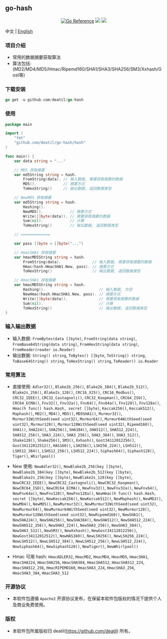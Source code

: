 ## go-hash

<p align="center">
<a href="https://pkg.go.dev/github.com/deatil/go-hash" ><img src="https://pkg.go.dev/badge/deatil/go-hash.svg" alt="Go Reference"></a>
<a href="https://codecov.io/gh/deatil/go-hash" ><img src="https://codecov.io/gh/deatil/go-hash/graph/badge.svg?token=SS2Z1IY0XL"/></a>
<img src="https://goreportcard.com/badge/github.com/deatil/go-hash" />
</p>

中文 | [English](README.md)

### 项目介绍

*  常用的数据摘要获取算法
*  算法包括: (MD2/MD4/MD5/Hmac/Ripemd160/SHA1/SHA3/SHA256/SM3/Xxhash/Gost等)


### 下载安装

~~~go
go get -u github.com/deatil/go-hash
~~~


### 使用

~~~go
package main

import (
    "fmt"
    "github.com/deatil/go-hash/hash"
)

func main() {
    var data string = "..."

    // MD5 获取摘要
    var md5String string = hash.
        FromString(data). // 输入数据, 需要获取摘要的数据
        MD5().            // 摘要方式
        ToHexString()     // 输出数据, 返回数据类型

    // NewMD5 获取摘要
    var md5String string = hash.
        Hashing().
        NewMD5().            // 摘要方式
        Write([]byte(data)). // 需要获取摘要的数据
        Sum(nil).            // 计算
        ToHexString()        // 输出数据, 返回数据类型

    // =============

    var pass []byte = []byte("...")

    // HmacSHA1 获取摘要
    var hmacMD5String string = hash.
        FromString(data).              // 输入数据, 需要获取摘要的数据
        Hmac(hash.HmacSHA1.New, pass). // 摘要方式
        ToHexString()                  // 输出数据, 返回数据类型

    // HmacSHA1 获取摘要
    var hmacMD5String string = hash.
        Hashing().                        // 输入数据, 为空
        NewHmac(hash.HmacSHA1.New, pass). // 摘要方式
        Write([]byte(data)).              // 需要获取摘要的数据
        Sum(nil).                         // 计算
        ToHexString()                     // 输出数据, 返回数据类型
}
~~~


### 输入输出数据

*  输入数据:
`FromBytes(data []byte)`, `FromString(data string)`, `FromBase64String(data string)`, `FromHexString(data string)`, `FromReader(reader io.Reader)`
*  输出数据:
`String() string`, `ToBytes() []byte`, `ToString() string`, `ToBase64String() string`, `ToHexString() string`, `ToReader() io.Reader`


### 常用算法

*  直接使用:
`Adler32()`,
`Blake2b_256()`, `Blake2b_384()`, `Blake2b_512()`, `Blake2s_256()`, `Blake2s_128()`,
`CRC16_X25()`, `CRC16_Modbus()`,
`CRC32_IEEE()`, `CRC32_Castagnoli()`, `CRC32_Koopman()`,
`CRC64_ISO()`, `CRC64_ECMA()`,
`Fnv32()`, `Fnv32a()`, `Fnv64()`, `Fnv64a()`, `Fnv128()`, `Fnv128a()`,
`Hmac(h func() hash.Hash, secret []byte)`,
`Keccak256()`, `Keccak512()`,
`Maphash()`,
`MD2()`, `MD4()`, `MD5()`, `MD5SHA1()`,
`Murmur32()`, `Murmur32WithSeed(seed uint32)`,
`Murmur64()`, `Murmur64WithSeed(seed uint32)`,
`Murmur128()`, `Murmur128WithSeed(seed uint32)`,
`Ripemd160()`,
`SHA1()`, `SHA224()`, `SHA256()`, `SHA384()`, `SHA512()`, `SHA512_224()`, `SHA512_256()`,
`SHA3_224()`, `SHA3_256()`, `SHA3_384()`, `SHA3_512()`,
`Shake128()`, `Shake256()`,
`SM3()`, `Xxhash()`, `Gost34112012256()`, `Gost34112012512()`, `HAS160()`, `LSH256()`, `LSH256_224()`, `LSH512()`, `LSH512_384()`, `LSH512_256()`, `LSH512_224()`, `Siphash64()`, `Siphash128()`, `Tiger()`, `Whirlpool()`

*  New 使用:
`NewAdler32()`,
`NewBlake2b_256(key []byte)`, `NewBlake2b_384(key []byte)`, `NewBlake2b_512(key []byte)`, `NewBlake2s_256(key []byte)`, `NewBlake2s_128(key []byte)`,
`NewCRC32_IEEE()`, `NewCRC32_Castagnoli()`, `NewCRC32_Koopman()`,
`NewCRC64_ISO()`, `NewCRC64_ECMA()`,
`NewFnv32()`, `NewFnv32a()`, `NewFnv64()`, `NewFnv64a()`, `NewFnv128()`, `NewFnv128a()`,
`NewHmac(h func() hash.Hash, secret []byte)`,
`NewKeccak256()`, `NewKeccak512()`,
`NewMaphash()`,
`NewMD2()`, `NewMD4()`, `NewMD5()`,
`NewMurmur32()`, `NewMurmur32WithSeed(seed uint32)`,
`NewMurmur64()`, `NewMurmur64WithSeed(seed uint32)`,
`NewMurmur128()`, `NewMurmur128WithSeed(seed uint32)`,
`NewRipemd160()`,
`NewSHA1()`, `NewSHA224()`, `NewSHA256()`, `NewSHA384()`, `NewSHA512()`, `NewSHA512_224()`, `NewSHA512_256()`,
`NewSHA3_224()`, `NewSHA3_256()`, `NewSHA3_384()`, `NewSHA3_512()`,
`NewSM3()`, `NewXxhash()`, `NewGost34112012256()`, `NewGost34112012512()`, `NewHAS160()`, `NewLSH256()`, `NewLSH256_224()`, `NewLSH512()`, `NewLSH512_384()`, `NewLSH512_256()`, `NewLSH512_224()`, `NewSiphash64()`, `NewSiphash128()`, `NewTiger()`, `NewWhirlpool()`

*  Hmac 可用 hash:
`HmacADLER32`, `HmacMD2`, `HmacMD4`, `HmacMD5`, `HmacSHA1`, `HmacSHA224`, `HmacSHA256`, `HmacSHA384`, `HmacSHA512`, `HmacSHA512_224`, `HmacSHA512_256`, `HmacRIPEMD160`, `HmacSHA3_224`, `HmacSHA3_256`, `HmacSHA3_384`, `HmacSHA3_512`


### 开源协议

*  本软件包遵循 `Apache2` 开源协议发布，在保留本软件包版权的情况下提供个人及商业免费使用。


### 版权

*  本软件包所属版权归 deatil(https://github.com/deatil) 所有。
